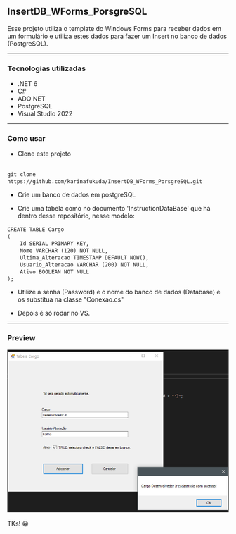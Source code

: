 ## InsertDB_WForms_PorsgreSQL


Esse projeto utiliza o template do Windows Forms para receber dados em um formulário e utiliza estes dados para fazer um Insert no banco de dados (PostgreSQL).


***

### Tecnologias utilizadas

- .NET 6
- C# 
- ADO NET
- PostgreSQL
- Visual Studio 2022


****

### Como usar

- Clone este projeto

```` 

git clone https://github.com/karinafukuda/InsertDB_WForms_PorsgreSQL.git

````

- Crie um banco de dados em postgreSQL

- Crie uma tabela como no documento 'InstructionDataBase' que há dentro desse reposítório, nesse modelo:



````
CREATE TABLE Cargo 
(
    Id SERIAL PRIMARY KEY,
    Nome VARCHAR (120) NOT NULL,
    Ultima_Alteracao TIMESTAMP DEFAULT NOW(),
    Usuario_Alteracao VARCHAR (200) NOT NULL,
    Ativo BOOLEAN NOT NULL
);
````

- Utilize a senha (Password) e o nome do banco de dados (Database) e os substitua na classe "Conexao.cs"

- Depois é só rodar no VS.

***

### Preview

<img src="https://github.com/karinafukuda/imagens_projetos/blob/main/img_tabela.png" alt="imagem da tabela em forms do projeto"/>



TKs! 😀
